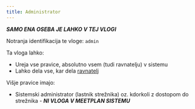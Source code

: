 ```yaml
---
title: Administrator
---
```


***SAMO ENA OSEBA JE LAHKO V TEJ VLOGI***

Notranja identifikacija te vloge: `admin`

Ta vloga lahko:
- Ureja vse pravice, absolutno vsem (tudi ravnatelju) v sistemu
- Lahko dela vse, kar dela [ravnatelj](/uporaba/pravice/ravnatelj)

Višje pravice imajo:
- Sistemski administrator (lastnik strežnika) oz. kdorkoli z dostopom do strežnika - ***NI VLOGA V MEETPLAN SISTEMU***
